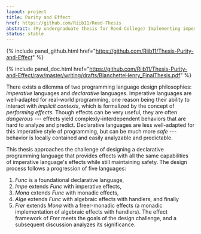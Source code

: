 ```yaml
---
layout: project
title: Purity and Effect
href: https://github.com/Riib11/Reed-Thesis
abstract: (My undergraduate thesis for Reed College) Implementing imperative effects in purely declarative programming languages using monads, algebraic effects and handlers, and freer monads.
status: stable
---
```


{% include panel_github.html href="https://github.com/Riib11/Thesis-Purity-and-Effect" %}

{% include panel_doc.html href="https://github.com/Riib11/Thesis-Purity-and-Effect/raw/master/writing/drafts/BlanchetteHenry_FinalThesis.pdf" %}

There exists a dilemma of two programming language design philosophies: _imperative_ languages and _declarative_ languages.
Imperative languages are well-adapted for real-world programming, one reason being their ability to interact with _implicit contexts_, which is formalized by the concept of _performing effects_.
Though effects can be very useful, they are often _dangerous_ --- effects yield complexly-interdependent behaviors that are hard to analyze and predict.
Declarative languages are less well-adapted for this imperative style of programming, but can be much more _safe_ --- behavior is locally contained and easily analyzable and predictable.

This thesis approaches the challenge of designing a declarative programming language that provides effects with all the same capabilities of imperative language's effects while still maintaining safety.
The design process follows a progression of five languages:
1. _Func_ is a foundational declarative language,
2. _Impe_ extends _Func_ with imperative effects,
3. _Mona_ extends _Func_ with monadic effects,
4. _Alge_ extends _Func_ with algebraic effects with handlers, and finally
5. _Frer_ extends _Mona_ with a freer-monadic effects (a monadic implementation of algebraic effects with handlers).
The effect framework of _Frer_ meets the goals of the design challenge, and a subsequent discussion analyzes its significance.

<!-- TODO: include some of these links perhaps:

Henry is currently writing a thesis on [side-effectful](https://en.wikipedia.org/wiki/Side_effect_(computer_science)) [functional](https://en.wikipedia.org/wiki/Functional_programming) [programming](https://en.wikipedia.org/wiki/Programming_language) [language](https://en.wikipedia.org/wiki/Language) [design](https://en.wikipedia.org/wiki/Programming_language#Design_and_implementation), in the context of [type theory](https://en.wikipedia.org/wiki/Type_theory) and [formal verification](https://en.wikipedia.org/wiki/Curry–Howard_correspondence).

 -->
